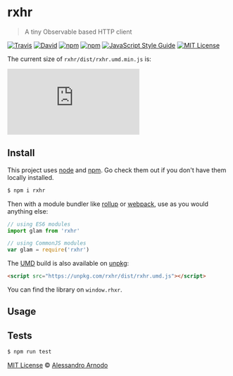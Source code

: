 # rxhr
> A tiny Observable based HTTP client

[![Travis](https://img.shields.io/travis/vesparny/rxhr.svg)](https://travis-ci.org/vesparny/rxhr)
[![David](https://img.shields.io/david/vesparny/rxhr.svg)](https://david-dm.org/vesparny/rxhr)
[![npm](https://img.shields.io/npm/v/rxhr.svg)](https://www.npmjs.com/package/rxhr)
[![npm](https://img.shields.io/npm/dm/rxhr.svg)](https://npm-stat.com/charts.html?package=rxhr&from=2017-05-19)
[![JavaScript Style Guide](https://img.shields.io/badge/code%20style-standard-brightgreen.svg)](http://standardjs.com/)
[![MIT License](https://img.shields.io/npm/l/rxhr.svg?style=flat-square)](https://github.com/vesparny/rxhr/blob/master/LICENSE)

The current size of `rxhr/dist/rxhr.umd.min.js` is:

[![gzip size](http://img.badgesize.io/https://unpkg.com/rxhr/dist/rxhr.umd.min.js?compression=gzip&label=gzip%20size&style=flat-square)](https://unpkg.com/rxhr/dist/)

## Install

This project uses [node](http://nodejs.org) and [npm](https://npmjs.com). Go check them out if you don't have them locally installed.

```sh
$ npm i rxhr
```

Then with a module bundler like [rollup](http://rollupjs.org/) or [webpack](https://webpack.js.org/), use as you would anything else:

```javascript
// using ES6 modules
import glam from 'rxhr'

// using CommonJS modules
var glam = require('rxhr')
```

The [UMD](https://github.com/umdjs/umd) build is also available on [unpkg](https://unpkg.com):

```html
<script src="https://unpkg.com/rxhr/dist/rxhr.umd.js"></script>
```

You can find the library on `window.rhxr`.

## Usage


## Tests

```sh
$ npm run test
```

[MIT License](LICENSE.md) © [Alessandro Arnodo](https://alessandro.arnodo.net/)
